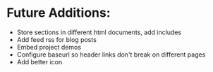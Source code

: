 # Future Additions:

- Store sections in different html documents, add includes
- Add feed rss for blog posts
- Embed project demos
- Configure baseurl so header links don't break on different pages
- Add better icon
